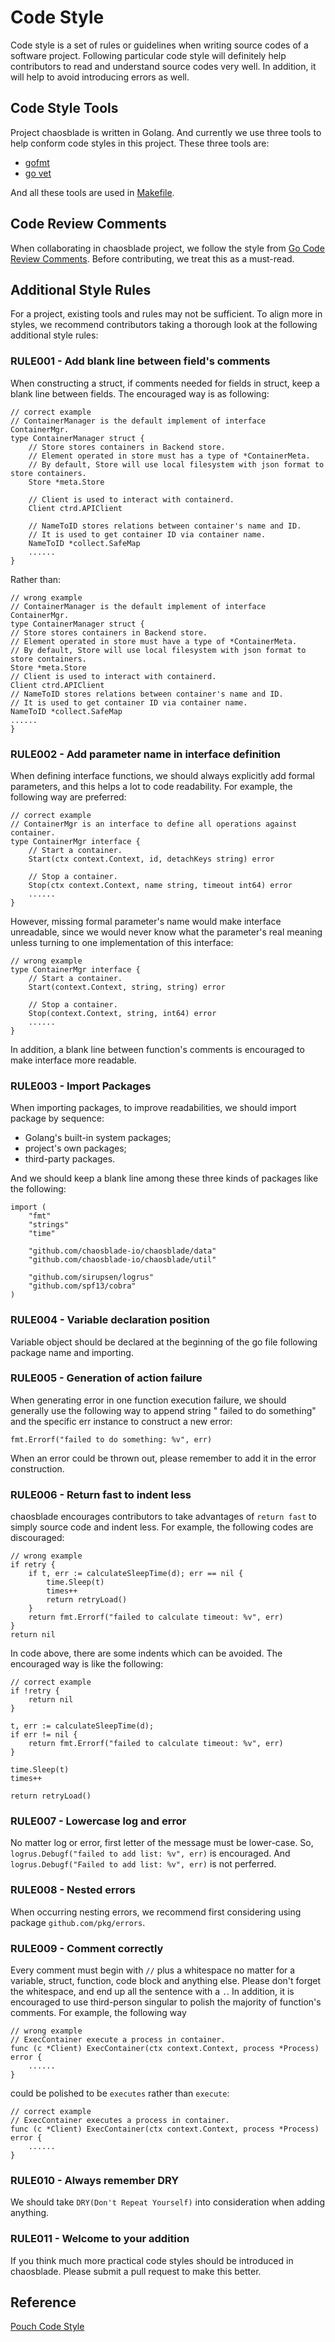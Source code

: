 # Code Style

Code style is a set of rules or guidelines when writing source codes of a software project. Following particular code
style will definitely help contributors to read and understand source codes very well. In addition, it will help to
avoid introducing errors as well.

## Code Style Tools

Project chaosblade is written in Golang. And currently we use three tools to help conform code styles in this project.
These three tools are:

* [gofmt](https://golang.org/cmd/gofmt)
* [go vet](https://golang.org/cmd/vet/)

And all these tools are used in [Makefile](../Makefile).

## Code Review Comments

When collaborating in chaosblade project, we follow the style
from [Go Code Review Comments](https://github.com/golang/go/wiki/CodeReviewComments). Before contributing, we treat this
as a must-read.

## Additional Style Rules

For a project, existing tools and rules may not be sufficient. To align more in styles, we recommend contributors taking
a thorough look at the following additional style rules:

### RULE001 - Add blank line between field's comments

When constructing a struct, if comments needed for fields in struct, keep a blank line between fields. The encouraged
way is as following:

``` golang
// correct example
// ContainerManager is the default implement of interface ContainerMgr.
type ContainerManager struct {
	// Store stores containers in Backend store.
	// Element operated in store must has a type of *ContainerMeta.
	// By default, Store will use local filesystem with json format to store containers.
	Store *meta.Store

	// Client is used to interact with containerd.
	Client ctrd.APIClient

	// NameToID stores relations between container's name and ID.
	// It is used to get container ID via container name.
	NameToID *collect.SafeMap
	......
}
```

Rather than:

```golang
// wrong example
// ContainerManager is the default implement of interface ContainerMgr.
type ContainerManager struct {
// Store stores containers in Backend store.
// Element operated in store must have a type of *ContainerMeta.
// By default, Store will use local filesystem with json format to store containers.
Store *meta.Store
// Client is used to interact with containerd.
Client ctrd.APIClient
// NameToID stores relations between container's name and ID.
// It is used to get container ID via container name.
NameToID *collect.SafeMap
......
}
```

### RULE002 - Add parameter name in interface definition

When defining interface functions, we should always explicitly add formal parameters, and this helps a lot to code
readability. For example, the following way are preferred:

``` golang
// correct example
// ContainerMgr is an interface to define all operations against container.
type ContainerMgr interface {
	// Start a container.
	Start(ctx context.Context, id, detachKeys string) error

	// Stop a container.
	Stop(ctx context.Context, name string, timeout int64) error
	......
}
```

However, missing formal parameter's name would make interface unreadable, since we would never know what the parameter's
real meaning unless turning to one implementation of this interface:

``` golang
// wrong example
type ContainerMgr interface {
	// Start a container.
	Start(context.Context, string, string) error

	// Stop a container.
	Stop(context.Context, string, int64) error
	......
}

```

In addition, a blank line between function's comments is encouraged to make interface more readable.

### RULE003 - Import Packages

When importing packages, to improve readabilities, we should import package by sequence:

* Golang's built-in system packages;
* project's own packages;
* third-party packages.

And we should keep a blank line among these three kinds of packages like the following:

``` golang
import (
	"fmt"
	"strings"
	"time"

	"github.com/chaosblade-io/chaosblade/data"
	"github.com/chaosblade-io/chaosblade/util"

	"github.com/sirupsen/logrus"
	"github.com/spf13/cobra"
)
```

### RULE004 - Variable declaration position

Variable object should be declared at the beginning of the go file following package name and importing.

### RULE005 - Generation of action failure

When generating error in one function execution failure, we should generally use the following way to append string "
failed to do something" and the specific err instance to construct a new error:

``` golang
fmt.Errorf("failed to do something: %v", err)
```

When an error could be thrown out, please remember to add it in the error construction.

### RULE006 - Return fast to indent less

chaosblade encourages contributors to take advantages of `return fast` to simply source code and indent less. For
example, the following codes are discouraged:

``` golang
// wrong example
if retry {
	if t, err := calculateSleepTime(d); err == nil {
		time.Sleep(t)
		times++
		return retryLoad()
	}
	return fmt.Errorf("failed to calculate timeout: %v", err)
}
return nil
```

In code above, there are some indents which can be avoided. The encouraged way is like the following:

``` golang
// correct example
if !retry {
	return nil
}

t, err := calculateSleepTime(d);
if err != nil {
	return fmt.Errorf("failed to calculate timeout: %v", err)
}

time.Sleep(t)
times++

return retryLoad()
```

### RULE007 - Lowercase log and error

No matter log or error, first letter of the message must be lower-case.
So, `logrus.Debugf("failed to add list: %v", err)` is encouraged. And `logrus.Debugf("Failed to add list: %v", err)` is
not perferred.

### RULE008 - Nested errors

When occurring nesting errors, we recommend first considering using package `github.com/pkg/errors`.

### RULE009 - Comment correctly

Every comment must begin with `//` plus a whitespace no matter for a variable, struct, function, code block and anything
else. Please don't forget the whitespace, and end up all the sentence with a `.`. In addition, it is encouraged to use
third-person singular to polish the majority of function's comments. For example, the following way

```golang
// wrong example
// ExecContainer execute a process in container.
func (c *Client) ExecContainer(ctx context.Context, process *Process) error {
	......
}
```

could be polished to be `executes` rather than `execute`:

```golang
// correct example
// ExecContainer executes a process in container.
func (c *Client) ExecContainer(ctx context.Context, process *Process) error {
	......
}
```

### RULE010 - Always remember DRY

We should take `DRY(Don't Repeat Yourself)` into consideration when adding anything.

### RULE011 - Welcome to your addition

If you think much more practical code styles should be introduced in chaosblade. Please submit a pull request to make
this better.

## Reference

[Pouch Code Style](https://github.com/alibaba/pouch/blob/master/docs/contributions/code_styles.md)
